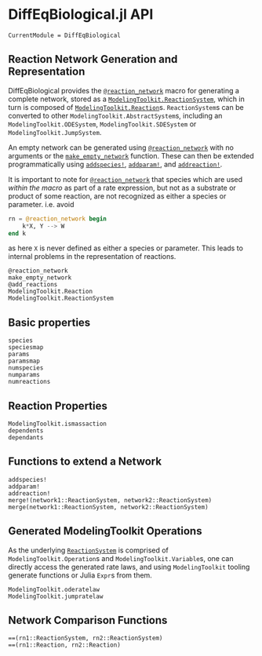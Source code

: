 # DiffEqBiological.jl API
```@meta
CurrentModule = DiffEqBiological
```

## Reaction Network Generation and Representation
DiffEqBiological provides the [`@reaction_network`](@ref) macro for generating a
complete network, stored as a [`ModelingToolkit.ReactionSystem`](@ref), which in
turn is composed of [`ModelingToolkit.Reaction`](@ref)s. `ReactionSystem`s can
be converted to other `ModelingToolkit.AbstractSystem`s, including an
`ModelingToolkit.ODESystem`, `ModelingToolkit.SDESystem` or
`ModelingToolkit.JumpSystem`. 

An empty network can be generated using [`@reaction_network`](@ref) with no arguments or
the [`make_empty_network`](@ref) function. These can then be extended
programmatically using [`addspecies!`](@ref), [`addparam!`](@ref), and
[`addreaction!`](@ref). 

It is important to note for [`@reaction_network`](@ref) that species which are
used *within the macro* as part of a rate expression, but not as a substrate or
product of some reaction, are not recognized as either a species or parameter.
i.e. avoid
```julia
rn = @reaction_network begin
    k*X, Y --> W
end k
```
as here `X` is never defined as either a species or parameter. This leads to
internal problems in the representation of reactions.

```@docs
@reaction_network
make_empty_network
@add_reactions
ModelingToolkit.Reaction
ModelingToolkit.ReactionSystem
```

## Basic properties
```@docs
species
speciesmap
params
paramsmap 
numspecies 
numparams
numreactions
```

## Reaction Properties
```@docs
ModelingToolkit.ismassaction
dependents
dependants
```

## Functions to extend a Network
```@docs
addspecies!
addparam!
addreaction!
merge!(network1::ReactionSystem, network2::ReactionSystem)
merge(network1::ReactionSystem, network2::ReactionSystem)
```

## Generated ModelingToolkit Operations
As the underlying [`ReactionSystem`](@ref) is comprised of
`ModelingToolkit.Operation`s and `ModelingToolkit.Variable`s, one can directly
access the generated rate laws, and using `ModelingToolkit` tooling generate
functions or Julia `Expr`s from them.
```@docs
ModelingToolkit.oderatelaw
ModelingToolkit.jumpratelaw
```

## Network Comparison Functions
```@docs
==(rn1::ReactionSystem, rn2::ReactionSystem)
==(rn1::Reaction, rn2::Reaction)
```

